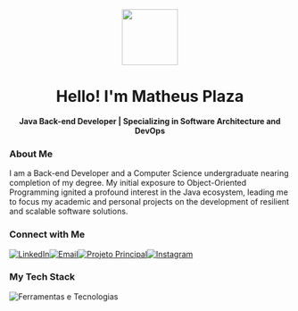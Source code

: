 <div id="header" align="center">
  <img src="https://media.giphy.com/media/M9gbBd9nbDrOTu1Mqx/giphy.gif" width="100"/>
  <h1>Hello! I'm Matheus Plaza</h1>
  <p><strong>Java Back-end Developer | Specializing in Software Architecture and DevOps</strong></p>
</div>

<div id="about" align="left">
  <h3>About Me</h3>
  <p>
    I am a Back-end Developer and a Computer Science undergraduate nearing completion of my degree. My initial exposure to Object-Oriented Programming ignited a profound interest in the Java ecosystem, leading me to focus my academic and personal projects on the development of resilient and scalable software solutions.
  </p>
</div>

<div id="social" align="left">
  <h3>Connect with Me</h3>
  <a href="https://www.linkedin.com/in/matheus-plaza-3424aa267" target="_blank"><img src="https://img.shields.io/badge/LinkedIn-0077B5?style=for-the-badge&logo=linkedin&logoColor=white" alt="LinkedIn"/></a><a href="mailto:matheusplaza@alunos.utfpr.edu.br"><img src="https://img.shields.io/badge/Email-D14836?style=for-the-badge&logo=gmail&logoColor=white" alt="Email"/></a><a href="https://github.com/matheus-plaza/libraryAPI" target="_blank"><img src="https://img.shields.io/badge/Meu%20Projeto%20Principal-000000?style=for-the-badge&logo=github&logoColor=white" alt="Projeto Principal"/></a><a href="https://www.instagram.com/matheusplaza_/" target="_blank"><img src="https://img.shields.io/badge/Instagram-E4405F?style=for-the-badge&logo=instagram&logoColor=white" alt="Instagram"/></a>

</div>

<div id="tech" align="left">
  <h3>My Tech Stack</h3>
  <p>
    <img src="https://skillicons.dev/icons?i=java,spring,angular,c,docker,maven,hibernate,postgres,mysql,postman,linux,git,gitlab" alt="Ferramentas e Tecnologias"/>
 </p>
